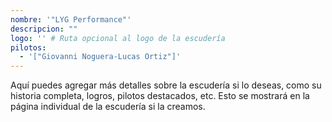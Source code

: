 ```yaml
---
nombre: '"LYG Performance"'
descripcion: ""
logo: '' # Ruta opcional al logo de la escudería
pilotos:
  - '["Giovanni Noguera-Lucas Ortiz"]'
---
```


Aquí puedes agregar más detalles sobre la escudería si lo deseas, como su historia completa, logros, pilotos destacados, etc. Esto se mostrará en la página individual de la escudería si la creamos.
